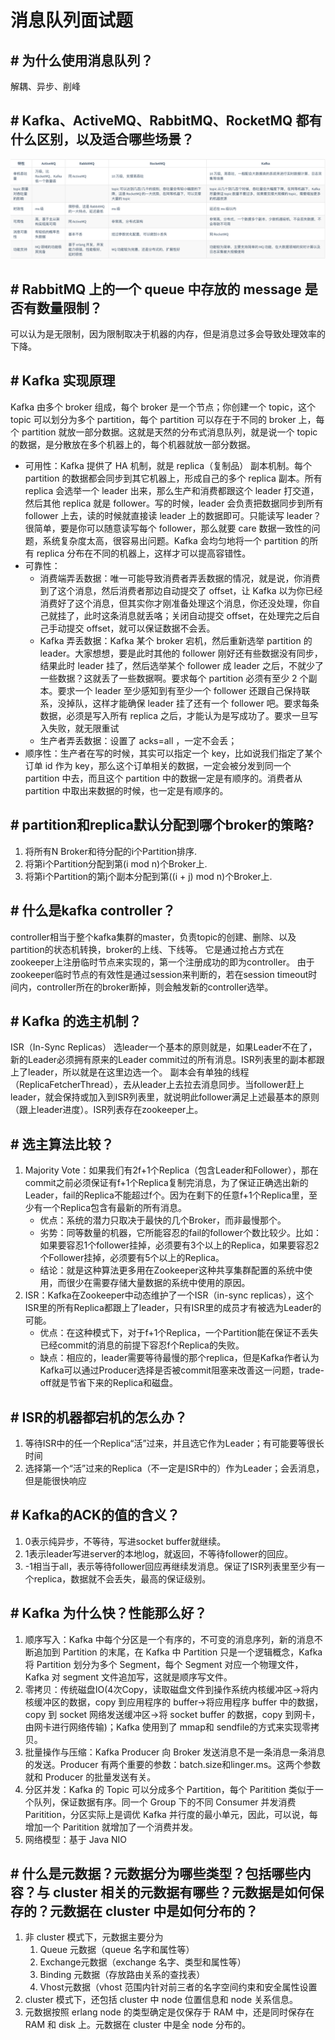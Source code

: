 # 消息队列面试题

## \# 为什么使用消息队列？
解耦、异步、削峰

## \# Kafka、ActiveMQ、RabbitMQ、RocketMQ 都有什么区别，以及适合哪些场景？
![mq_diff](../assets/mq_diff.png)

## \# RabbitMQ 上的一个 queue 中存放的 message 是否有数量限制？
可以认为是无限制，因为限制取决于机器的内存，但是消息过多会导致处理效率的下降。

## \# Kafka 实现原理
Kafka 由多个 broker 组成，每个 broker 是一个节点；你创建一个 topic，这个 topic 可以划分为多个 partition，每个 partition 可以存在于不同的 broker 上，每个 partition 就放一部分数据。这就是天然的分布式消息队列，就是说一个 topic 的数据，是分散放在多个机器上的，每个机器就放一部分数据。
- 可用性：Kafka 提供了 HA 机制，就是 replica（复制品） 副本机制。每个 partition 的数据都会同步到其它机器上，形成自己的多个 replica 副本。所有 replica 会选举一个 leader 出来，那么生产和消费都跟这个 leader 打交道，然后其他 replica 就是 follower。写的时候，leader 会负责把数据同步到所有 follower 上去，读的时候就直接读 leader 上的数据即可。只能读写 leader？很简单，要是你可以随意读写每个 follower，那么就要 care 数据一致性的问题，系统复杂度太高，很容易出问题。Kafka 会均匀地将一个 partition 的所有 replica 分布在不同的机器上，这样才可以提高容错性。
- 可靠性：
  - 消费端弄丢数据：唯一可能导致消费者弄丢数据的情况，就是说，你消费到了这个消息，然后消费者那边自动提交了 offset，让 Kafka 以为你已经消费好了这个消息，但其实你才刚准备处理这个消息，你还没处理，你自己就挂了，此时这条消息就丢咯；关闭自动提交 offset，在处理完之后自己手动提交 offset，就可以保证数据不会丢。
  - Kafka 弄丢数据：Kafka 某个 broker 宕机，然后重新选举 partition 的 leader。大家想想，要是此时其他的 follower 刚好还有些数据没有同步，结果此时 leader 挂了，然后选举某个 follower 成 leader 之后，不就少了一些数据？这就丢了一些数据啊。要求每个 partition 必须有至少 2 个副本。要求一个 leader 至少感知到有至少一个 follower 还跟自己保持联系，没掉队，这样才能确保 leader 挂了还有一个 follower 吧。要求每条数据，必须是写入所有 replica 之后，才能认为是写成功了。要求一旦写入失败，就无限重试
  - 生产者弄丢数据：设置了 acks=all ，一定不会丢；
- 顺序性：生产者在写的时候，其实可以指定一个 key，比如说我们指定了某个订单 id 作为 key，那么这个订单相关的数据，一定会被分发到同一个 partition 中去，而且这个 partition 中的数据一定是有顺序的。消费者从 partition 中取出来数据的时候，也一定是有顺序的。

## \# partition和replica默认分配到哪个broker的策略?
1. 将所有N Broker和待分配的i个Partition排序.
2. 将第i个Partition分配到第(i mod n)个Broker上.
3. 将第i个Partition的第j个副本分配到第((i + j) mod n)个Broker上.

## \# 什么是kafka controller？
controller相当于整个kafka集群的master，负责topic的创建、删除、以及partition的状态机转换，broker的上线、下线等。
它是通过抢占方式在zookeeper上注册临时节点来实现的，第一个注册成功的即为controller。
由于zookeeper临时节点的有效性是通过session来判断的，若在session timeout时间内，controller所在的broker断掉，则会触发新的controller选举。

## \# Kafka 的选主机制？
ISR（In-Sync Replicas）
选leader一个基本的原则就是，如果Leader不在了，新的Leader必须拥有原来的Leader commit过的所有消息。ISR列表里的副本都跟上了leader，所以就是在这里边选一个。
副本会有单独的线程（ReplicaFetcherThread），去从leader上去拉去消息同步。当follower赶上leader，就会保持或加入到ISR列表里，就说明此follower满足上述最基本的原则（跟上leader进度）。ISR列表存在zookeeper上。

## \# 选主算法比较？
1. Majority Vote：如果我们有2f+1个Replica（包含Leader和Follower），那在commit之前必须保证有f+1个Replica复制完消息，为了保证正确选出新的Leader，fail的Replica不能超过f个。因为在剩下的任意f+1个Replica里，至少有一个Replica包含有最新的所有消息。
   - 优点：系统的潜力只取决于最快的几个Broker，而非最慢那个。
   - 劣势：同等数量的机器，它所能容忍的fail的follower个数比较少。比如：如果要容忍1个follower挂掉，必须要有3个以上的Replica，如果要容忍2个Follower挂掉，必须要有5个以上的Replica。
   - 结论：就是这种算法更多用在Zookeeper这种共享集群配置的系统中使用，而很少在需要存储大量数据的系统中使用的原因。
2. ISR：Kafka在Zookeeper中动态维护了一个ISR（in-sync replicas），这个ISR里的所有Replica都跟上了leader，只有ISR里的成员才有被选为Leader的可能。
   - 优点：在这种模式下，对于f+1个Replica，一个Partition能在保证不丢失已经commit的消息的前提下容忍f个Replica的失败。
   - 缺点：相应的，leader需要等待最慢的那个replica，但是Kafka作者认为Kafka可以通过Producer选择是否被commit阻塞来改善这一问题，trade-off就是节省下来的Replica和磁盘。

## \# ISR的机器都宕机的怎么办？
1. 等待ISR中的任一个Replica“活”过来，并且选它作为Leader；有可能要等很长时间
2. 选择第一个“活”过来的Replica（不一定是ISR中的）作为Leader；会丢消息，但是能很快响应

## \# Kafka的ACK的值的含义？
1. 0表示纯异步，不等待，写进socket buffer就继续。
2. 1表示leader写进server的本地log，就返回，不等待follower的回应。
3. -1相当于all，表示等待follower回应再继续发消息。保证了ISR列表里至少有一个replica，数据就不会丢失，最高的保证级别。

## \# Kafka 为什么快？性能那么好？
1. 顺序写入：Kafka 中每个分区是一个有序的，不可变的消息序列，新的消息不断追加到 Partition 的末尾，在 Kafka 中 Partition 只是一个逻辑概念，Kafka 将 Partition 划分为多个 Segment，每个 Segment 对应一个物理文件，Kafka 对 segment 文件追加写，这就是顺序写文件。
2. 零拷贝：传统磁盘IO(4次Copy，读取磁盘文件到操作系统内核缓冲区->将内核缓冲区的数据，copy 到应用程序的 buffer->将应用程序 buffer 中的数据，copy 到 socket 网络发送缓冲区->将 socket buffer 的数据，copy 到网卡，由网卡进行网络传输)；Kafka 使用到了 mmap和 sendfile的方式来实现零拷贝。
3. 批量操作与压缩：Kafka Producer 向 Broker 发送消息不是一条消息一条消息的发送。Producer 有两个重要的参数：batch.size和linger.ms。这两个参数就和 Producer 的批量发送有关。
4. 分区并发：Kafka 的 Topic 可以分成多个 Partition，每个 Paritition 类似于一个队列，保证数据有序。同一个 Group 下的不同 Consumer 并发消费 Paritition，分区实际上是调优 Kafka 并行度的最小单元，因此，可以说，每增加一个 Paritition 就增加了一个消费并发。
5. 网络模型：基于 Java NIO

## \# 什么是元数据？元数据分为哪些类型？包括哪些内容？与 cluster 相关的元数据有哪些？元数据是如何保存的？元数据在 cluster 中是如何分布的？
1. 非 cluster 模式下，元数据主要分为
   1. Queue 元数据（queue 名字和属性等）
   2. Exchange元数据（exchange 名字、类型和属性等）
   3. Binding 元数据（存放路由关系的查找表）
   4. Vhost元数据（vhost 范围内针对前三者的名字空间约束和安全属性设置
2. cluster 模式下，还包括 cluster 中 node 位置信息和 node 关系信息。
3. 元数据按照 erlang node 的类型确定是仅保存于 RAM 中，还是同时保存在 RAM 和 disk 上。元数据在 cluster 中是全 node 分布的。